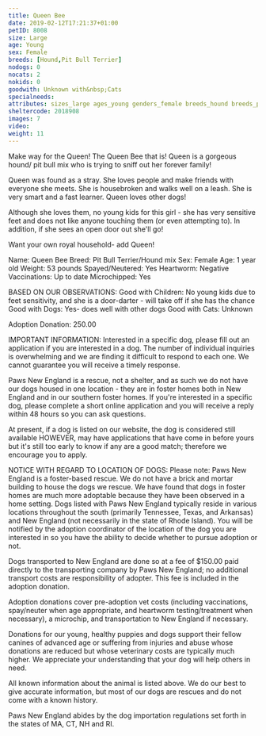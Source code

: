 ```yaml
---
title: Queen Bee
date: 2019-02-12T17:21:37+01:00
petID: 8008
size: Large
age: Young
sex: Female
breeds: [Hound,Pit Bull Terrier]
nodogs: 0
nocats: 2
nokids: 0
goodwith: Unknown with&nbsp;Cats
specialneeds: 
attributes: sizes_large ages_young genders_female breeds_hound breeds_pit-bull-terrier 
sheltercode: 2018908
images: 7
video: 
weight: 11
---
```


Make way for the Queen! The Queen Bee that is! Queen is a gorgeous hound/ pit bull mix who is trying to sniff out her forever family! 

Queen was found as a stray. She loves people and make friends with everyone she meets. She is housebroken and  walks well on a leash. She is very smart and a fast learner.   Queen loves other dogs!     


Although she loves them, no young kids for this girl - she has very sensitive feet and does not like anyone touching them (or even attempting to).  In addition, if she sees an open door out she'll go!

Want your own royal household- add Queen! 
 
Name: Queen Bee 
Breed: Pit Bull Terrier/Hound mix 
Sex: Female
Age: 1 year old 
Weight: 53 pounds
Spayed/Neutered: Yes
Heartworm: Negative 
Vaccinations: Up to date
Microchipped: Yes

BASED ON OUR OBSERVATIONS: 
Good with Children: No young kids due to feet sensitivity, and she is a door-darter - will take off if she has the chance
Good with Dogs: Yes- does well with other dogs 
Good with Cats: Unknown 

Adoption Donation: 250.00

 
IMPORTANT INFORMATION:
Interested in a specific dog, please fill out an application if you are interested in a dog. The number of individual inquiries is overwhelming and we are finding it difficult to respond to each one. We cannot guarantee you will receive a timely response.
 
Paws New England is a rescue, not a shelter, and as such we do not have our dogs housed in one location - they are in foster homes both in New England and in our southern foster homes.   If you're interested in a specific dog, please complete a short online application and you will receive a reply within 48 hours so you can ask questions.
 
At present, if a dog is listed on our website, the dog is considered still available HOWEVER, may have applications that have come in before yours but it's still too early to know if any are a good match; therefore we encourage you to apply.
 

NOTICE WITH REGARD TO LOCATION OF DOGS:  Please note: Paws New England is a foster-based rescue. We do not have a brick and mortar building to house the dogs we rescue. We have found that dogs in foster homes are much more adoptable because they have been observed in a home setting. Dogs listed with Paws New England typically reside in various locations throughout the south (primarily Tennessee, Texas, and Arkansas) and New England (not necessarily in the state of Rhode Island). You will be notified by the adoption coordinator of the location of the dog you are interested in so you have the ability to decide whether to pursue adoption or not.

Dogs transported to New England are done so at a fee of $150.00 paid directly to the transporting company by Paws New England; no additional transport costs are responsibility of adopter. This fee is included in the adoption donation.

Adoption donations cover pre-adoption vet costs (including vaccinations, spay/neuter when age appropriate, and heartworm testing/treatment when necessary), a microchip, and transportation to New England if necessary.

Donations for our young, healthy puppies and dogs support their fellow canines of advanced age or suffering from injuries and abuse whose donations are reduced but whose veterinary costs are typically much higher. We appreciate your understanding that your dog will help others in need.

All known information about the animal is listed above. We do our best to give accurate information, but most of our dogs are rescues and do not come with a known history.

Paws New England abides by the dog importation regulations set forth in the states of MA, CT, NH and RI.